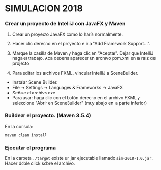 # SIMULACION 2018


### Crear un proyecto de IntelliJ con JavaFX y Maven

1. Crear un proyecto JavaFX como lo haría normalmente.
2. Hacer clic derecho en el proyecto e ir a "Add Framework Support...".
3. Marque la casilla de Maven y haga clic en "Aceptar". Dejar que IntelliJ haga el trabajo. 
Aca deberia aparecer un archivo pom.xml en la raiz del projecto

4. Para editar los archivos FXML, vincular IntelliJ a SceneBuilder. 
- Instalar Scene Builder.
- File -> Settings -> Languages & Frameworks -> JavaFX
- Señale el archivo exe.
- Para usar: haga clic con el botón derecho en el archivo FXML y 
seleccione "Abrir en SceneBuilder" (muy abajo en la parte inferior)


### Buildear el proyecto. (Maven 3.5.4)

En la consola: 
```
maven clean install
```

### Ejecutar el programa

En la carpeta `./target` existe un jar 
ejecutable llamado `sim-2018-1.0.jar`. Hacer doble click sobre el archivo.



